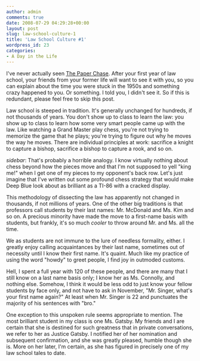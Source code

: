 ```yaml
---
author: admin
comments: true
date: 2008-07-29 04:29:28+00:00
layout: post
slug: law-school-culture-1
title: 'Law School Culture #1'
wordpress_id: 23
categories:
- A Day in the Life
---
```


I've never actually seen [The Paper Chase](http://www.imdb.com/title/tt0070509/). After your first year of law school, your friends from your former life will want to see it with you, so you can explain about the time you were stuck in the 1950s and something crazy happened to you. Or something. I told you, I didn't see it. So if this is redundant, please feel free to skip this post.

Law school is steeped in tradition. It's generally unchanged for hundreds, if not thousands of years. You don't show up to class to learn the law: you show up to class to learn how some very smart people came up with the law. Like watching a Grand Master play chess, you're not trying to memorize the game that he plays; you're trying to figure out why he moves the way he moves. There are individual principles at work: sacrifice a knight to capture a bishop, sacrifice a bishop to capture a rook, and so on.<!-- more -->

*sidebar*: That's probably a horrible analogy. I know virtually nothing about chess beyond how the pieces move and that I'm not supposed to yell "king me!" when I get one of my pieces to my opponent's back row. Let's just imagine that I've written out some profound chess strategy that would make Deep Blue look about as brilliant as a TI-86 with a cracked display.

This methodology of dissecting the law has apparently not changed in thousands, if not millions of years. One of the other big traditions is that professors call students by their last names: Mr. McDonald and Ms. Kim and so on. A precious minority have made the move to a first-name basis with students, but frankly, it's so much *cooler* to throw around Mr. and Ms. all the time.

We as students are not immune to the lure of needless formality, either. I greatly enjoy calling acquaintances by their last name, sometimes out of necessity until I know their first name. It's quaint. Much like my practice of using the word "howdy" to greet people, I find joy in outmoded customs.

Hell, I spent a full year with 120 of these people, and there are many that I still know on a last name basis only; I know her as Ms. Connolly, and nothing else. Somehow, I think it would be less odd to just know your fellow students by face only, and not have to ask in November, "Mr. Singer, what's your first name again?" At least when Mr. Singer is 22 and punctuates the majority of his sentences with "bro."

One exception to this unspoken rule seems appropriate to mention. The most brilliant student in my class is one Ms. Gatsby. My friends and I are certain that she is destined for such greatness that in private conversations, we refer to her as Justice Gatsby. I notified her of her nomination and subsequent confirmation, and she was greatly pleased, humble though she is. More on her later, I'm certain, as she has figured in precisely one of my law school tales to date.
